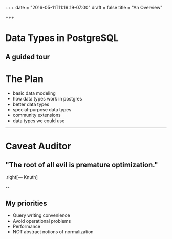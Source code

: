 +++
date = "2016-05-11T11:19:19-07:00"
draft = false
title = "An Overview"

+++

# Data Types in PostgreSQL
A guided tour
---

# The Plan

 * basic data modeling
 * how data types work in postgres
 * better data types
 * special-purpose data types
 * community extensions
 * data types we could use

---
# Caveat Auditor

## "The root of all evil is premature optimization."
.right[— Knuth]

--

## My priorities

 * Query writing convenience
 * Avoid operational problems
 * Performance
 * NOT abstract notions of normalization

